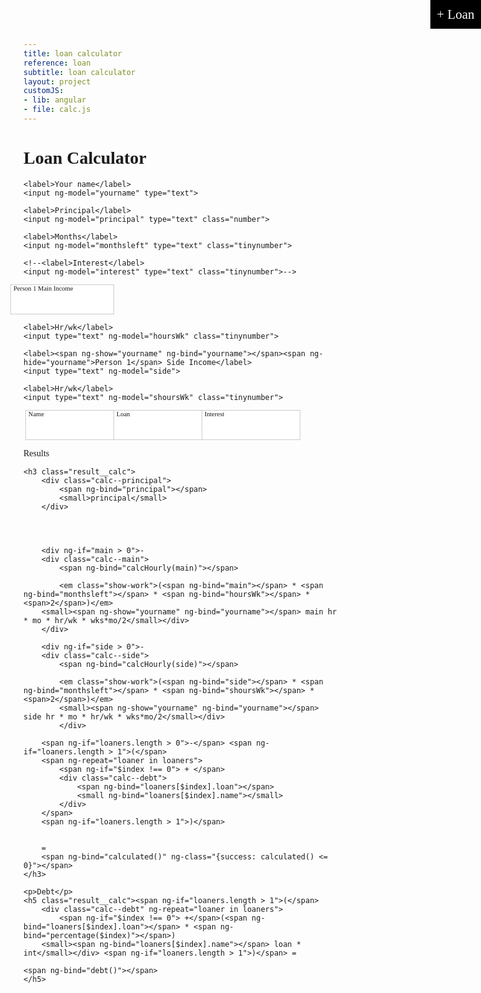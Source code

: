 ```yaml
---
title: loan calculator
reference: loan
subtitle: loan calculator
layout: project
customJS:
- lib: angular
- file: calc.js
---
```


<style>
@import url(http://fonts.googleapis.com/css?family=Cutive+Mono);

body {
	font-family: "Cutive Mono";
}
.project {
	width: 95%;
	margin: auto;
	font-size: 150%;
	position: relative;
}
input {
	border: 1px solid #ccc;
	padding: 0.75em 0.5em 0.25em;
	font: 1.5em "Cutive Mono";
	width: 33%;
	margin-top: -1px;
}
div input {
	margin-left: -1em;
}
input:focus {
	outline: none;
	border-color: black;
}
label {
	position: absolute;
	margin-left: -1rem;
	font-size: 75%;
}
.number {
	width: 5em;
}
.tinynumber {
	width: 3em;
}
.loan__adder {
	font: 1.5em "Cutive Mono";
	background-color: black;
	color: white;
	border: none;
	padding: 0.5em;
	display: inline-block;
	position: absolute;
	top: 0;
	right: 0;
}
.success {
	color: #94e515;
}
.result__calc {
	padding: 1em 0;
}
.result__calc div {
	display: inline-block;
}
.result__calc div[class^='calc--'] {
	position: relative;
}
.result__calc small {
	position: absolute;
	font-size: 40%;
	color: #ccc;
	width: 100%;
	border-top: 1px solid #ccc;
	text-transform: uppercase;
	text-align: center;
}
.show-work {
	color: #ccc;
}
</style>

<!--
#Shit to worry about re: loans

* Money earned
* Money cost in taxes
* Money cost of living
* Money able to loan
-->

<div ng-app>
<div ng-controller="Calculator">
	
	
	
<h1 class="title">Loan Calculator</h1>


<div class="initial__settings">
	
	<label>Your name</label>
	<input ng-model="yourname" type="text">

	<label>Principal</label>
	<input ng-model="principal" type="text" class="number">
	
	<label>Months</label>
	<input ng-model="monthsleft" type="text" class="tinynumber">
	
	<!--<label>Interest</label>
	<input ng-model="interest" type="text" class="tinynumber">-->
	
</div>

<div class="initial__income">
	<label><span ng-show="yourname" ng-bind="yourname"></span><span ng-hide="yourname">Person 1</span> Main Income</label>
	<input type="text" ng-model="main">
	
	<label>Hr/wk</label>
	<input type="text" ng-model="hoursWk" class="tinynumber">
	
	<label><span ng-show="yourname" ng-bind="yourname"></span><span ng-hide="yourname">Person 1</span> Side Income</label>
	<input type="text" ng-model="side">
	
	<label>Hr/wk</label>
	<input type="text" ng-model="shoursWk" class="tinynumber">
</div>

<button ng-click="addNewLoaner()" class="loan__adder">+ Loan</button>

<ul>
	<li ng-repeat="loaner in loaners">
		<label>Name</label>
		<input type="text" ng-model="loaners[$index].name">
		<label><span ng-bind="loaners[$index].name"></span> Loan</label>
		<input type="text" ng-model="loaners[$index].loan">
		<label><span ng-bind="loaners[$index].name"></span> Interest</label>
		<input type="text" ng-model="loaners[$index].interest">
	</li>
</ul>

<div class="results">
	<p>Results</p>
	
	<h3 class="result__calc">
		<div class="calc--principal">
			<span ng-bind="principal"></span> 
			<small>principal</small>
		</div>
		
		
		
		
		<div ng-if="main > 0">- 
		<div class="calc--main">
			<span ng-bind="calcHourly(main)"></span>
			
			<em class="show-work">(<span ng-bind="main"></span> * <span ng-bind="monthsleft"></span> * <span ng-bind="hoursWk"></span> * <span>2</span>)</em>
		<small><span ng-show="yourname" ng-bind="yourname"></span> main hr * mo * hr/wk * wks*mo/2</small></div>
		</div>
		
		<div ng-if="side > 0">-
		<div class="calc--side">
			<span ng-bind="calcHourly(side)"></span>
			
			<em class="show-work">(<span ng-bind="side"></span> * <span ng-bind="monthsleft"></span> * <span ng-bind="shoursWk"></span> * <span>2</span>)</em>
			<small><span ng-show="yourname" ng-bind="yourname"></span> side hr * mo * hr/wk * wks*mo/2</small></div>
			</div>
		
		<span ng-if="loaners.length > 0">-</span> <span ng-if="loaners.length > 1">(</span>
		<span ng-repeat="loaner in loaners">
			<span ng-if="$index !== 0"> + </span>
			<div class="calc--debt">
				<span ng-bind="loaners[$index].loan"></span>
				<small ng-bind="loaners[$index].name"></small>
			</div>
		</span>
		<span ng-if="loaners.length > 1">)</span>
		
		
		= 
		<span ng-bind="calculated()" ng-class="{success: calculated() <= 0}"></span>
	</h3>
	
	<p>Debt</p>
	<h5 class="result__calc"><span ng-if="loaners.length > 1">(</span>
		<div class="calc--debt" ng-repeat="loaner in loaners">
			<span ng-if="$index !== 0"> +</span>(<span ng-bind="loaners[$index].loan"></span> * <span ng-bind="percentage($index)"></span>)
		<small><span ng-bind="loaners[$index].name"></span> loan * int</small></div> <span ng-if="loaners.length > 1">)</span> = 
	
	<span ng-bind="debt()"></span>
	</h5>
	
</div>

</div>
</div>
